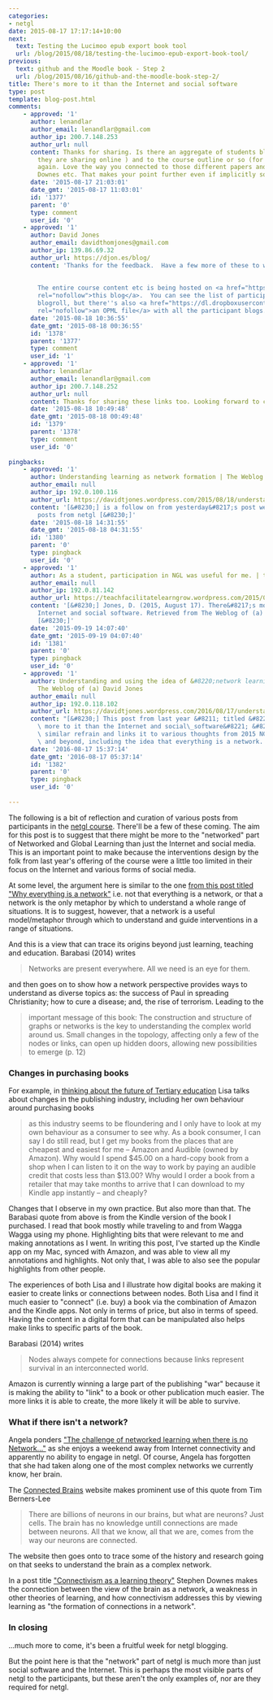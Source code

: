 ```yaml
---
categories:
- netgl
date: 2015-08-17 17:17:14+10:00
next:
  text: Testing the Lucimoo epub export book tool
  url: /blog/2015/08/18/testing-the-lucimoo-epub-export-book-tool/
previous:
  text: github and the Moodle book - Step 2
  url: /blog/2015/08/16/github-and-the-moodle-book-step-2/
title: There's more to it than the Internet and social software
type: post
template: blog-post.html
comments:
    - approved: '1'
      author: lenandlar
      author_email: lenandlar@gmail.com
      author_ip: 200.7.148.253
      author_url: null
      content: Thanks for sharing. Is there an aggregate of students blogs  (assuming
        they are sharing online ) and to the course outline or so (for free ie ). Thanks
        again. Love the way you connected to those different papers and ideas - Barabasi,
        Downes etc. That makes your point further even if implicitly so
      date: '2015-08-17 21:03:01'
      date_gmt: '2015-08-17 11:03:01'
      id: '1377'
      parent: '0'
      type: comment
      user_id: '0'
    - approved: '1'
      author: David Jones
      author_email: davidthomjones@gmail.com
      author_ip: 139.86.69.32
      author_url: https://djon.es/blog/
      content: 'Thanks for the feedback.  Have a few more of these to write.
    
    
        The entire course content etc is being hosted on <a href="https://netgl.wordpress.com/"
        rel="nofollow">this blog</a>.  You can see the list of participant blogs in the
        blogroll, but there''s also <a href="https://dl.dropboxusercontent.com/u/14025788/edu8117/2015/edu8117_Participant_Blogs.opml"
        rel="nofollow">an OPML file</a> with all the participant blogs.'
      date: '2015-08-18 10:36:55'
      date_gmt: '2015-08-18 00:36:55'
      id: '1378'
      parent: '1377'
      type: comment
      user_id: '1'
    - approved: '1'
      author: lenandlar
      author_email: lenandlar@gmail.com
      author_ip: 200.7.148.252
      author_url: null
      content: Thanks for sharing these links too. Looking forward to checking them out
      date: '2015-08-18 10:49:48'
      date_gmt: '2015-08-18 00:49:48'
      id: '1379'
      parent: '1378'
      type: comment
      user_id: '0'
    
pingbacks:
    - approved: '1'
      author: Understanding learning as network formation | The Weblog of (a) David Jones
      author_email: null
      author_ip: 192.0.100.116
      author_url: https://davidtjones.wordpress.com/2015/08/18/understanding-learning-as-network-formation/
      content: '[&#8230;] is a follow on from yesterday&#8217;s post weaving in a few
        posts from netgl [&#8230;]'
      date: '2015-08-18 14:31:55'
      date_gmt: '2015-08-18 04:31:55'
      id: '1380'
      parent: '0'
      type: pingback
      user_id: '0'
    - approved: '1'
      author: As a student, participation in NGL was useful for me. | teachfacilitatelearngrow
      author_email: null
      author_ip: 192.0.81.142
      author_url: https://teachfacilitatelearngrow.wordpress.com/2015/09/19/as-a-student-participation-in-ngl-was-useful-for-me/
      content: '[&#8230;] Jones, D. (2015, August 17). There&#8217;s more to it than the
        Internet and social software. Retrieved from The Weblog of (a) David Jones: https://davidtjones.wordpress.com/2015/08/17/theres-more-to-it-than-the-internet-and-social-software&#8230;
        [&#8230;]'
      date: '2015-09-19 14:07:40'
      date_gmt: '2015-09-19 04:07:40'
      id: '1381'
      parent: '0'
      type: pingback
      user_id: '0'
    - approved: '1'
      author: Understanding and using the idea of &#8220;network learning&#8221; &#8211;
        The Weblog of (a) David Jones
      author_email: null
      author_ip: 192.0.118.102
      author_url: https://davidtjones.wordpress.com/2016/08/17/understanding-and-using-the-idea-of-network-learning/
      content: "[&#8230;] This post from last year &#8211; titled &#8220;There\u2019s\
        \ more to it than the Internet and social\_software&#8221; &#8211; picks up a\
        \ similar refrain and links it to various thoughts from 2015 NGL participants\
        \ and beyond, including the idea that everything is a network. [&#8230;]"
      date: '2016-08-17 15:37:14'
      date_gmt: '2016-08-17 05:37:14'
      id: '1382'
      parent: '0'
      type: pingback
      user_id: '0'
    
---
```

The following is a bit of reflection and curation of various posts from participants in the [netgl course](https://netgl.wordpress.com/). There'll be a few of these coming. The aim for this post is to suggest that there might be more to the "networked" part of Networked and Global Learning than just the Internet and social media. This is an important point to make because the interventions design by the folk from last year's offering of the course were a little too limited in their focus on the Internet and various forms of social media.

At some level, the argument here is similar to the one [from this post titled "Why everything is a network"](https://networkscience.wordpress.com/2011/11/21/why-everything-is-a-network/) i.e. not that everything is a network, or that a network is the only metaphor by which to understand a whole range of situations. It is to suggest, however, that a network is a useful model/metaphor through which to understand and guide interventions in a range of situations.

And this is a view that can trace its origins beyond just learning, teaching and education. Barabasi (2014) writes

> Networks are present everywhere. All we need is an eye for them.

and then goes on to show how a network perspective provides ways to understand as diverse topics as: the success of Paul in spreading Christianity; how to cure a disease; and, the rise of terrorism. Leading to the

> important message of this book: The construction and structure of graphs or networks is the key to understanding the complex world around us. Small changes in the topology, affecting only a few of the nodes or links, can open up hidden doors, allowing new possibilities to emerge (p. 12)

### Changes in purchasing books

For example, in [thinking about the future of Tertiary education](https://lisaaurisch.wordpress.com/2015/08/16/tertiary-education-restructured/) Lisa talks about changes in the publishing industry, including her own behaviour around purchasing books

> as this industry seems to be floundering and I only have to look at my own behaviour as a consumer to see why. As a book consumer, I can say I do still read, but I get my books from the places that are cheapest and easiest for me – Amazon and Audible (owned by Amazon). Why would I spend $45.00 on a hard-copy book from a shop when I can listen to it on the way to work by paying an audible credit that costs less than $13.00? Why would I order a book from a retailer that may take months to arrive that I can download to my Kindle app instantly – and cheaply?

Changes that I observe in my own practice. But also more than that. The Barabasi quote from above is from the Kindle version of the book I purchased. I read that book mostly while traveling to and from Wagga Wagga using my phone. Highlighting bits that were relevant to me and making annotations as I went. In writing this post, I've started up the Kindle app on my Mac, synced with Amazon, and was able to view all my annotations and highlights. Not only that, I was able to also see the popular highlights from other people.

The experiences of both Lisa and I illustrate how digital books are making it easier to create links or connections between nodes. Both Lisa and I find it much easier to "connect" (i.e. buy) a book via the combination of Amazon and the Kindle apps. Not only in terms of price, but also in terms of speed. Having the content in a digital form that can be manipulated also helps make links to specific parts of the book.

Barabasi (2014) writes

> Nodes always compete for connections because links represent survival in an interconnected world.

Amazon is currently winning a large part of the publishing "war" because it is making the ability to "link" to a book or other publication much easier. The more links it is able to create, the more likely it will be able to survive.

### What if there isn't a network?

Angela ponders ["The challenge of networked learning when there is no Network..."](https://teachfacilitatelearngrow.wordpress.com/2015/08/10/the-challenge-of-networked-learning-when-there-is-no-network/) as she enjoys a weekend away from Internet connectivity and apparently no ability to engage in netgl. Of course, Angela has forgotten that she had taken along one of the most complex networks we currently know, her brain.

The [Connected Brains](http://home.kpn.nl/stam7883/) website makes prominent use of this quote from Tim Berners-Lee

> There are billions of neurons in our brains, but what are neurons? Just cells. The brain has no knowledge untill connections are made between neurons. All that we know, all that we are, comes from the way our neurons are connected.

The website then goes onto to trace some of the history and research going on that seeks to understand the brain as a complex network.

In a post title ["Connectivism as a learning theory"](http://halfanhour.blogspot.com.au/2014/04/connectivism-as-learning-theory.html) Stephen Downes makes the connection between the view of the brain as a network, a weakness in other theories of learning, and how connectivism addresses this by viewing learning as "the formation of connections in a network".

### In closing

...much more to come, it's been a fruitful week for netgl blogging.

But the point here is that the "network" part of netgl is much more than just social software and the Internet. This is perhaps the most visible parts of netgl to the participants, but these aren't the only examples of, nor are they required for netgl.